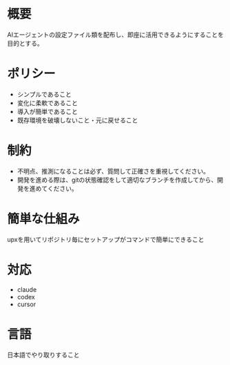 # 概要
AIエージェントの設定ファイル類を配布し、即座に活用できるようにすることを目的とする。

# ポリシー
- シンプルであること
- 変化に柔軟であること
- 導入が簡単であること
- 既存環境を破壊しないこと・元に戻せること

# 制約
- 不明点、推測になることは必ず、質問して正確さを重視してください。
- 開発を進める際は、gitの状態確認をして適切なブランチを作成してから、開発を進めてください。

# 簡単な仕組み
upxを用いてリポジトリ毎にセットアップがコマンドで簡単にできること

# 対応
- claude
- codex
- cursor

# 言語
日本語でやり取りすること

